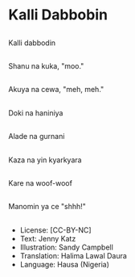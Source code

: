 # Kalli Dabbobin

##
Kalli dabbodin

##
Shanu na kuka, "moo."

##
Akuya na cewa, "meh, meh."

##
Doki na haniniya

##
Alade na gurnani

##
Kaza na yin kyarkyara

##
Kare na woof-woof

##
Manomin ya ce "shhh!"

##
* License: [CC-BY-NC]
* Text: Jenny Katz
* Illustration: Sandy Campbell
* Translation: Halima Lawal Daura
* Language: Hausa (Nigeria)
